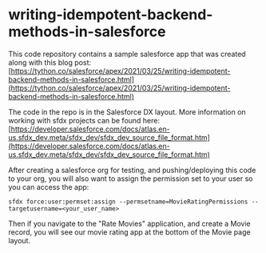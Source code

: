 # writing-idempotent-backend-methods-in-salesforce

This code repository contains a sample salesforce app that was created along with this blog post:  
[https://tython.co/salesforce/apex/2021/03/25/writing-idempotent-backend-methods-in-salesforce.html](https://tython.co/salesforce/apex/2021/03/25/writing-idempotent-backend-methods-in-salesforce.html)

The code in the repo is in the Salesforce DX layout. More information on working with sfdx projects can be found here:  
[https://developer.salesforce.com/docs/atlas.en-us.sfdx_dev.meta/sfdx_dev/sfdx_dev_source_file_format.htm](https://developer.salesforce.com/docs/atlas.en-us.sfdx_dev.meta/sfdx_dev/sfdx_dev_source_file_format.htm) 

After creating a salesforce org for testing, and pushing/deploying this code to your org, you will also want to assign the permission set to your user so you can access the app:

```
sfdx force:user:permset:assign --permsetname=MovieRatingPermissions --targetusername=<your_user_name>
```

Then if you navigate to the "Rate Movies" application, and create a Movie record, you will see our movie rating app at the bottom of the Movie page layout. 
